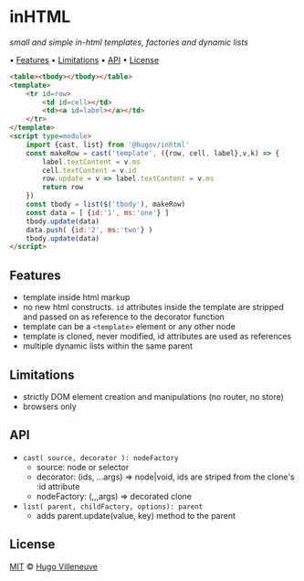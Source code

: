<!-- markdownlint-disable MD004 MD007 MD010 MD041 MD022 MD024 MD032 MD036 -->
# inHTML

*small and simple in-html templates, factories and dynamic lists*

• [Features](#features) • [Limitations](#limitations) • [API](#api) • [License](#license)

```html
<table><tbody></tbody></table>
<template>
	<tr id=row>
		<td id=cell></td>
		<td><a id=label></a></td>
	</tr>
</template>
<script type=module>
	import {cast, list} from '@hugov/inhtml'
	const makeRow = cast('template', ({row, cell, label},v,k) => {
		label.textContent = v.ms
		cell.textContent = v.id
		row.update = v => label.textContent = v.ms
		return row
	})
	const tbody = list($('tbody'), makeRow)
	const data = [ {id:'1', ms:'one'} ]
	tbody.update(data)
	data.push( {id:'2', ms:'two'} )
	tbody.update(data)
</script>
```

## Features

* template inside html markup
* no new html constructs. `id` attributes inside the template are stripped and passed on as reference to the decorator function
* template can be a `<template>` element or any other node
* template is cloned, never modified, id attributes are used as references
* multiple dynamic lists within the same parent

## Limitations

* strictly DOM element creation and manipulations (no router, no store)
* browsers only

## API

* `cast( source, decorator ): nodeFactory`
  * source: node or selector
  * decorator: (ids, ...args) => node|void, ids are striped from the clone's :id attribute
  * nodeFactory: (,,,args) => decorated clone
* `list( parent, childFactory, options): parent`
  * adds parent.update(value, key) method to the parent

## License

[MIT](http://www.opensource.org/licenses/MIT) © [Hugo Villeneuve](https://github.com/hville)
